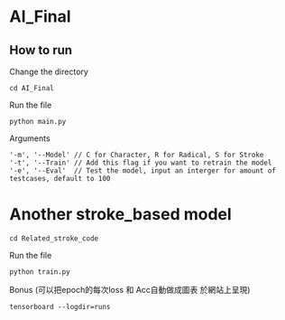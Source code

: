 # AI_Final

## How to run 
Change the directory
```
cd AI_Final
```
Run the file
```
python main.py
```
Arguments
```
'-m', '--Model' // C for Character, R for Radical, S for Stroke
'-t', '--Train' // Add this flag if you want to retrain the model
'-e', '--Eval'  // Test the model, input an interger for amount of testcases, default to 100
```

# Another stroke_based model
```
cd Related_stroke_code
```
Run the file
```
python train.py
```
Bonus (可以把epoch的每次loss 和 Acc自動做成圖表 於網站上呈現)
```
tensorboard --logdir=runs
```